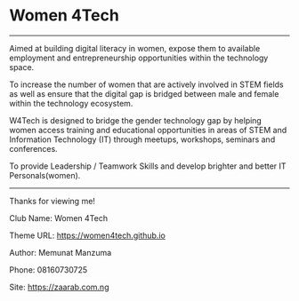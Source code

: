 # Women 4Tech
---
Aimed at building digital literacy in women, expose them to available employment and entrepreneurship opportunities within the technology space. 

To increase the number of women that are actively involved in STEM fields as well as ensure that the digital gap is bridged between male and female within the technology ecosystem.

W4Tech is designed to bridge the gender technology gap by helping women access training and educational opportunities in areas of STEM and Information Technology (IT) through meetups, workshops, seminars and conferences. 

To provide Leadership / Teamwork Skills and develop brighter and better IT Personals(women).

---
Thanks for viewing me!


Club Name: Women 4Tech

Theme URL: https://women4tech.github.io

Author: Memunat Manzuma

Phone:	08160730725

Site: https://zaarab.com.ng
